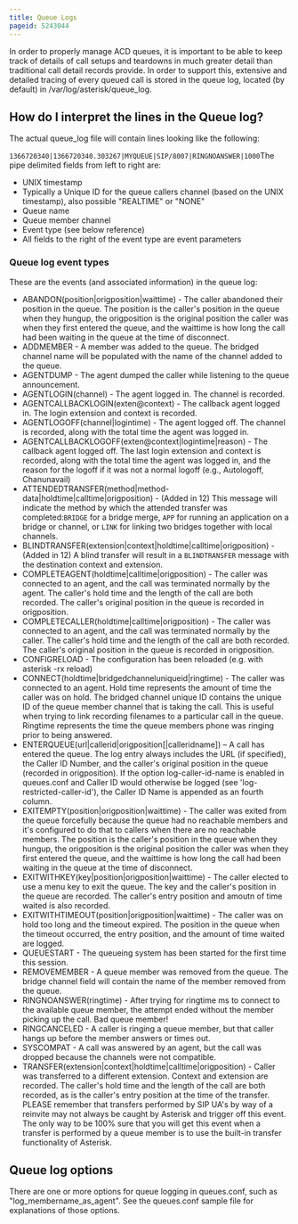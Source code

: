 ```yaml
---
title: Queue Logs
pageid: 5243044
---
```


In order to properly manage ACD queues, it is important to be able to keep track of details of call setups and teardowns in much greater detail than traditional call detail records provide. In order to support this, extensive and detailed tracing of every queued call is stored in the queue log, located (by default) in /var/log/asterisk/queue_log.

How do I interpret the lines in the Queue log?
----------------------------------------------

The actual queue_log file will contain lines looking like the following:

`1366720340|1366720340.303267|MYQUEUE|SIP/8007|RINGNOANSWER|1000`The pipe delimited fields from left to right are:

* UNIX timestamp
* Typically a Unique ID for the queue callers channel (based on the UNIX timestamp), also possible "REALTIME" or "NONE"
* Queue name
* Queue member channel
* Event type (see below reference)
* All fields to the right of the event type are event parameters

### Queue log event types

These are the events (and associated information) in the queue log:

* ABANDON(position|origposition|waittime) - The caller abandoned their position in the queue. The position is the caller's position in the queue when they hungup, the origposition is the original position the caller was when they first entered the queue, and the waittime is how long the call had been waiting in the queue at the time of disconnect.
* ADDMEMBER - A member was added to the queue. The bridged channel name will be populated with the name of the channel added to the queue.
* AGENTDUMP - The agent dumped the caller while listening to the queue announcement.
* AGENTLOGIN(channel) - The agent logged in. The channel is recorded.
* AGENTCALLBACKLOGIN(exten@context) - The callback agent logged in. The login extension and context is recorded.
* AGENTLOGOFF(channel|logintime) - The agent logged off. The channel is recorded, along with the total time the agent was logged in.
* AGENTCALLBACKLOGOFF(exten@context|logintime|reason) - The callback agent logged off. The last login extension and context is recorded, along with the total time the agent was logged in, and the reason for the logoff if it was not a normal logoff (e.g., Autologoff, Chanunavail)
* ATTENDEDTRANSFER(method|method-data|holdtime|calltime|origposition) - (Added in 12) This message will indicate the method by which the attended transfer was completed:`BRIDGE` for a bridge merge, `APP` for running an application on a bridge or channel, or `LINK` for linking two bridges together with local channels.
* BLINDTRANSFER(extension|context|holdtime|calltime|origposition) - (Added in 12) A blind transfer will result in a `BLINDTRANSFER` message with the destination context and extension.
* COMPLETEAGENT(holdtime|calltime|origposition) - The caller was connected to an agent, and the call was terminated normally by the agent. The caller's hold time and the length of the call are both recorded. The caller's original position in the queue is recorded in origposition.
* COMPLETECALLER(holdtime|calltime|origposition) - The caller was connected to an agent, and the call was terminated normally by the caller. The caller's hold time and the length of the call are both recorded. The caller's original position in the queue is recorded in origposition.
* CONFIGRELOAD - The configuration has been reloaded (e.g. with asterisk -rx reload)
* CONNECT(holdtime|bridgedchanneluniqueid|ringtime) - The caller was connected to an agent. Hold time represents the amount of time the caller was on hold. The bridged channel unique ID contains the unique ID of the queue member channel that is taking the call. This is useful when trying to link recording filenames to a particular call in the queue. Ringtime represents the time the queue members phone was ringing prior to being answered.
* ENTERQUEUE(url|callerid|origposition[|calleridname]) – A call has entered the queue. The log entry always includes the URL (if specified), the Caller ID Number, and the caller's original position in the queue (recorded in origposition). If the  option log-caller-id-name is enabled in queues.conf and Caller ID would otherwise be logged (see 'log-restricted-caller-id'), the Caller ID Name is appended as an fourth column.
* EXITEMPTY(position|origposition|waittime) - The caller was exited from the queue forcefully because the queue had no reachable members and it's configured to do that to callers when there are no reachable members. The position is the caller's position in the queue when they hungup, the origposition is the original position the caller was when they first entered the queue, and the waittime is how long the call had been waiting in the queue at the time of disconnect.
* EXITWITHKEY(key|position|origposition|waittime) - The caller elected to use a menu key to exit the queue. The key and the caller's position in the queue are recorded. The caller's entry position and amoutn of time waited is also recorded.
* EXITWITHTIMEOUT(position|origposition|waittime) - The caller was on hold too long and the timeout expired. The position in the queue when the timeout occurred, the entry position, and the amount of time waited are logged.
* QUEUESTART - The queueing system has been started for the first time this session.
* REMOVEMEMBER - A queue member was removed from the queue. The bridge channel field will contain the name of the member removed from the queue.
* RINGNOANSWER(ringtime) - After trying for ringtime ms to connect to the available queue member, the attempt ended without the member picking up the call. Bad queue member!
* RINGCANCELED - A caller is ringing a queue member, but that caller hangs up before the member answers or times out.
* SYSCOMPAT - A call was answered by an agent, but the call was dropped because the channels were not compatible.
* TRANSFER(extension|context|holdtime|calltime|origposition) - Caller was transferred to a different extension. Context and extension are recorded. The caller's hold time and the length of the call are both recorded, as is the caller's entry position at the time of the transfer. PLEASE remember that transfers performed by SIP UA's by way of a reinvite may not always be caught by Asterisk and trigger off this event. The only way to be 100% sure that you will get this event when a transfer is performed by a queue member is to use the built-in transfer functionality of Asterisk.

Queue log options
-----------------

There are one or more options for queue logging in queues.conf, such as "log_membername_as_agent". See the queues.conf sample file for explanations of those options.
